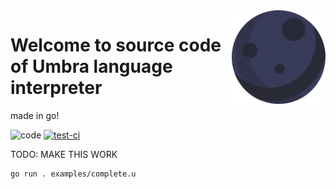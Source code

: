 <img src=".github/logo.svg" width="150px" align="right"/>

# Welcome to source code of Umbra language interpreter
made in go!

![code](https://img.shields.io/github/languages/code-size/umbra-lang/umbra)
[![test-ci](https://github.com/pmqueiroz/umbra/actions/workflows/ci.yml/badge.svg)](https://github.com/pmqueiroz/umbra/actions/workflows/ci.yml)

TODO: MAKE THIS WORK

```sh
go run . examples/complete.u
```

